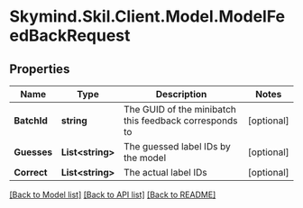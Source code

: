 # Skymind.Skil.Client.Model.ModelFeedBackRequest
## Properties

Name | Type | Description | Notes
------------ | ------------- | ------------- | -------------
**BatchId** | **string** | The GUID of the minibatch this feedback corresponds to | [optional] 
**Guesses** | **List&lt;string&gt;** | The guessed label IDs by the model | [optional] 
**Correct** | **List&lt;string&gt;** | The actual label IDs | [optional] 

[[Back to Model list]](../README.md#documentation-for-models) [[Back to API list]](../README.md#documentation-for-api-endpoints) [[Back to README]](../README.md)

